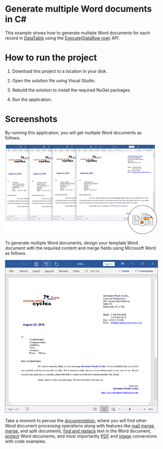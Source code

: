 # Generate multiple Word documents in C#

This example shows how to generate multiple Word documents for each record in [DataTable](https://docs.microsoft.com/en-us/dotnet/api/system.data.datatable?view=netframework-4.8) using the [Execute(DataRow row)](https://help.syncfusion.com/cr/cref_files/file-formats/Syncfusion.DocIO.Base~Syncfusion.DocIO.DLS.MailMerge~Execute(DataRow).html) API.

# How to run the project

1. Download this project to a location in your disk.

2. Open the solution file using Visual Studio.

3. Rebuild the solution to install the required NuGet packages.

4. Run the application.

# Screenshots

By running this application, you will get multiple Word documents as follows.

<p align="center">
<img src="Images/Generate-multiple-Word-documents-output.png" alt="Generate-multiple-Word-documents-output"/>
</p>

To generate multiple Word documents, design your template Word document with the required content and merge fields using Microsoft Word as follows.

<p align="center">
<img src="Images/Generate-multiple-Word-documents-template.png" alt="Generate-multiple-Word-documents-template"/>
</p> 

Take a moment to peruse the [documentation](https://help.syncfusion.com/file-formats/docio/getting-started), where you will find other Word document processing operations along with features like [mail merge](https://help.syncfusion.com/file-formats/docio/working-with-mail-merge), [merge](https://help.syncfusion.com/file-formats/docio/working-with-word-document#merging-word-documents), and split documents, [find and replace](https://help.syncfusion.com/file-formats/docio/working-with-find-and-replace) text in the Word document, [protect](https://help.syncfusion.com/file-formats/docio/working-with-security) Word documents, and most importantly [PDF](https://help.syncfusion.com/file-formats/docio/word-to-pdf) and [image](https://help.syncfusion.com/file-formats/docio/word-to-image) conversions with code examples.
